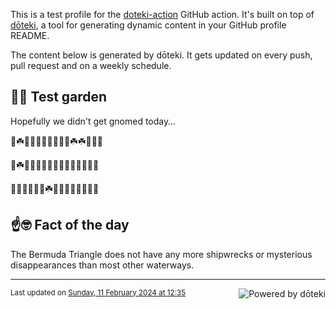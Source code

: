 This is a test profile for the [doteki-action](https://github.com/welpo/doteki-action) GitHub action. It's built on top of [dōteki](https://doteki.org), a tool for generating dynamic content in your GitHub profile README.

The content below is generated by dōteki. It gets updated on every push, pull request and on a weekly schedule.

## 👨‍🌾 Test garden

Hopefully we didn't get gnomed today…

<!-- garden start -->
🌸☘️🌼🌱🌸🐝🐛🐝🌱🌿☘️☘️🌸🍄🌷
<!-- garden end --><!-- garden start -->
🥀☘️🌸🐇🌸🐛🍄🌷🐝🌷🥀🍀🌺🌸🌳
<!-- garden end --><!-- garden start -->
🍄🌿🌿🌳🌳🌷☘️🐇🌹🐇🐝🐇🌿🌿🌹
<!-- garden end -->

## ☝️🤓 Fact of the day

<!-- did_you_know start -->
The Bermuda Triangle does not have any more shipwrecks or mysterious disappearances than most other waterways.
<!-- did_you_know end -->

---

<a href="https://doteki.org"><img src="https://img.shields.io/badge/powered_by-d%C5%8Dteki-0?style=flat-square&labelColor=202b2d&color=5E936C" align="right" alt="Powered by dōteki"></a> <div style="text-align: left;"><sub>
<!-- last_updated start -->Last updated on <a href="https://github.com/welpo/doteki-action/actions/workflows/ci.yaml">Sunday, 11 February 2024 at 12:35<!-- last_updated end --></sub></div>
